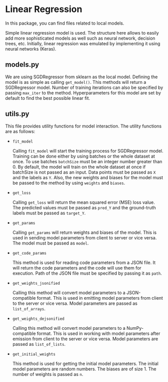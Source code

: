 # Linear Regression

In this package, you can find files related to local models.

Simple linear regression model is used. The structure here allows to easily add more sophisticated models as well such as neural network, decision trees, etc. Initially, linear regression was emulated by implementing it using neural networks (Keras).

## models.py

We are using SGDRegressor from sklearn as the local model. Defining the model is as simple as calling ```get_model()```. This methods will return a SGDRegressor model. Number of training iterations can also be specified by passing ```max_iter``` to the method. Hyperparameters for this model are set by default to find the best possible linear fit.

## utils.py

This file provides utility functions for model interaction. The utility functions are as follows:

- ```fit_model```

    Calling ```fit_model``` will start the training process for SGDRegressor model. Training can be done either by using batches or the whole dataset at once. To use batches ```batchSize``` must be an integer number greater than 0. By default, the model will train on the whole dataset at once if batchSize is not passed as an input. Data points must be passed as ```X``` and the labels as ```Y```. Also, the new weights and biases for the model must be passed to the method by using ```weights``` and ```biases```.

- ```get_loss```
    
    Calling ```get_loss``` will return the mean squared error (MSE) loss value. The predicted values must be passed as ```pred_Y``` and the ground-truth labels must be passed as ```target_Y```.

- ```get_params```

    Calling ```get_params``` will return weights and biases of the model. This is used in sending model parameters from client to server or vice versa. The model must be passed as ```model```.

- ```get_code_params```

    This method is used for reading code parameters from a JSON file. It will return the code parameters and the code will use them for execution. Path of the JSON file must be specified by passing it as ```path```.

- ```get_weights_jsonified```

    Calling this method will convert model parameters to a JSON-compatible format. This is used in emitting model parameters from client to the server or vice versa. Model parameters are passed as ```list_of_arrays```.

- ```get_weights_dejsonified```

    Calling this method will convert model parameters to a NumPy-compatible format. This is used in working with model parameters after emission from client to the server or vice versa. Model parameters are passed as ```list_of_lists```.

- ```get_initial_weights```

    This method is used for getting the initial model parameters. The initial model parameters are random numbers. The biases are of size 1. The number of weights is passed as ```n```.